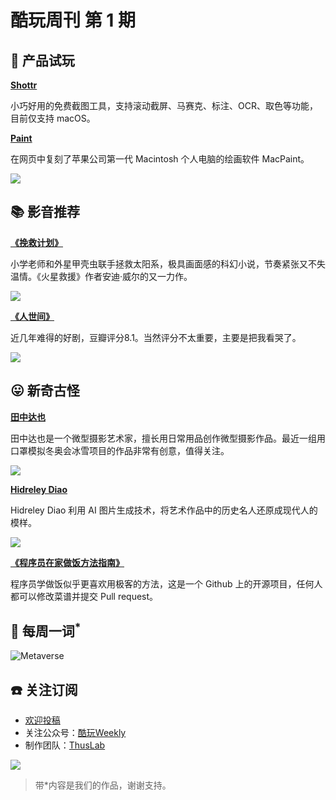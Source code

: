 # 酷玩周刊 第 1 期

## 🚀 产品试玩

**[Shottr](https://shottr.cc/)**

小巧好用的免费截图工具，支持滚动截屏、马赛克、标注、OCR、取色等功能，目前仅支持 macOS。

**[Paint](https://paint.withdiagram.com/)**

在网页中复刻了苹果公司第一代 Macintosh 个人电脑的绘画软件 MacPaint。

![](asset/2022/img2022021801.jpg)

## 📚 影音推荐

**[《挽救计划》](https://github.com/Anduin2017/HowToCook)**

小学老师和外星甲壳虫联手拯救太阳系，极具画面感的科幻小说，节奏紧张又不失温情。《火星救援》作者安迪·威尔的又一力作。

![](asset/2022/img2022021802.jpg)

**[《人世间》](https://movie.douban.com/subject/35207856/)**

近几年难得的好剧，豆瓣评分8.1。当然评分不太重要，主要是把我看哭了。

![](asset/2022/img2022021805.jpg)

## 😛 新奇古怪

**[田中达也](https://www.instagram.com/tanaka_tatsuya/)**

田中达也是一个微型摄影艺术家，擅长用日常用品创作微型摄影作品。最近一组用口罩模拟冬奥会冰雪项目的作品非常有创意，值得关注。

![](asset/2022/img2022021806.jpg)

**[Hidreley Diao](https://www.instagram.com/hidreley/)**

Hidreley Diao 利用 AI 图片生成技术，将艺术作品中的历史名人还原成现代人的模样。

![](asset/2022/img2022021807.jpg)

**[《程序员在家做饭方法指南》](https://github.com/Anduin2017/HowToCook)**

程序员学做饭似乎更喜欢用极客的方法，这是一个 Github 上的开源项目，任何人都可以修改菜谱并提交 Pull request。

## 📝 每周一词<sup>*</sup>

![Metaverse](asset/2022/img2022021804.jpg)

## ☎️ 关注订阅

- [欢迎投稿](https://wj.qq.com/s2/9741038/c74e/)
- 关注公众号：[酷玩Weekly](/doc/asset/2022/img2022021803.jpg)
- 制作团队：[ThusLab](https://thuscn.com/lab/)

![](asset/2022/img2022021803.jpg)

> 带*内容是我们的作品，谢谢支持。